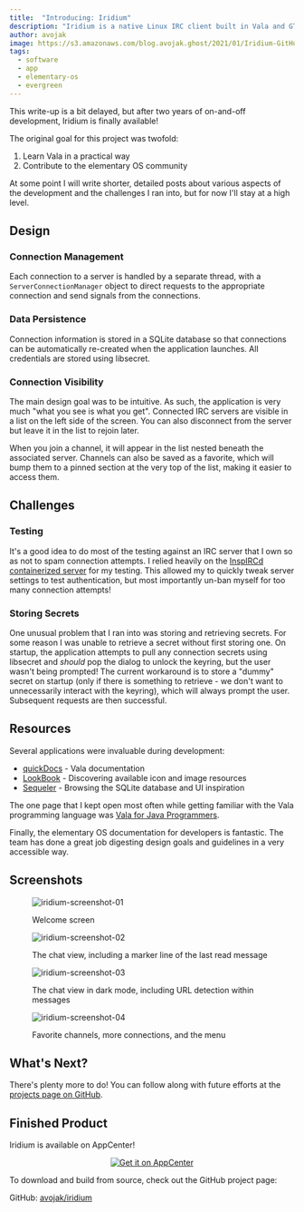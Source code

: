 ```yaml
---
title:  "Introducing: Iridium"
description: "Iridium is a native Linux IRC client built in Vala and GTK, and designed for elementary OS"
author: avojak
image: https://s3.amazonaws.com/blog.avojak.ghost/2021/01/Iridium-GitHub-Repo-Card.png
tags:
  - software
  - app
  - elementary-os
  - evergreen
---
```


This write-up is a bit delayed, but after two years of on-and-off development, Iridium is finally available!

The original goal for this project was twofold: 

1. Learn Vala in a practical way
2. Contribute to the elementary OS community

At some point I will write shorter, detailed posts about various aspects of the development and the challenges I ran into, but for now I'll stay at a high level.

## Design

### Connection Management

Each connection to a server is handled by a separate thread, with a `ServerConnectionManager` object to direct requests to the appropriate connection and send signals from the connections.

### Data Persistence

Connection information is stored in a SQLite database so that connections can be automatically re-created when the application launches. All credentials are stored using libsecret.

### Connection Visibility

The main design goal was to be intuitive. As such, the application is very much "what you see is what you get". Connected IRC servers are visible in a list on the left side of the screen. You can also disconnect from the server but leave it in the list to rejoin later.

When you join a channel, it will appear in the list nested beneath the associated server. Channels can also be saved as a favorite, which will bump them to a pinned section at the very top of the list, making it easier to access them.

## Challenges

### Testing

It's a good idea to do most of the testing against an IRC server that I own so as not to spam connection attempts. I relied heavily on the [InspIRCd containerized server](https://hub.docker.com/r/inspircd/inspircd-docker/) for my testing. This allowed my to quickly tweak server settings to test authentication, but most importantly un-ban myself for too many connection attempts!

### Storing Secrets

One unusual problem that I ran into was storing and retrieving secrets. For some reason I was unable to retrieve a secret without first storing one. On startup, the application attempts to pull any connection secrets using libsecret and *should* pop the dialog to unlock the keyring, but the user wasn't being prompted! The current workaround is to store a "dummy" secret on startup (only if there is something to retrieve - we don't want to unnecessarily interact with the keyring), which will always prompt the user. Subsequent requests are then successful.

## Resources

Several applications were invaluable during development:

- [quickDocs](https://appcenter.elementary.io/com.github.mdh34.quickdocs/) - Vala documentation
- [LookBook](https://appcenter.elementary.io/com.github.danrabbit.lookbook/) - Discovering available icon and image resources
- [Sequeler](https://appcenter.elementary.io/com.github.alecaddd.sequeler/) - Browsing the SQLite database and UI inspiration

The one page that I kept open most often while getting familiar with the Vala programming language was [Vala for Java Programmers](https://wiki.gnome.org/Projects/Vala/ValaForJavaProgrammers).

Finally, the elementary OS documentation for developers is fantastic. The team has done a great job digesting design goals and guidelines in a very accessible way.

## Screenshots

<figure class="constrained" markdown="1">

![iridium-screenshot-01](https://s3.amazonaws.com/blog.avojak.ghost/2021/01/iridium-screenshot-01.png)
<figcaption>Welcome screen</figcaption>

</figure>
<figure class="constrained" markdown="1">

![iridium-screenshot-02](https://s3.amazonaws.com/blog.avojak.ghost/2021/01/iridium-screenshot-02.png)
<figcaption>The chat view, including a marker line of the last read message</figcaption>

</figure>
<figure class="constrained" markdown="1">

![iridium-screenshot-03](https://s3.amazonaws.com/blog.avojak.ghost/2021/01/iridium-screenshot-03.png)
<figcaption>The chat view in dark mode, including URL detection within messages</figcaption>

</figure>
<figure class="constrained" markdown="1">

![iridium-screenshot-04](https://s3.amazonaws.com/blog.avojak.ghost/2021/01/iridium-screenshot-04.png)
<figcaption>Favorite channels, more connections, and the menu</figcaption>

</figure>

## What's Next?

There's plenty more to do! You can follow along with future efforts at the [projects page on GitHub](https://github.com/avojak/iridium/projects).

## Finished Product

Iridium is available on AppCenter!

<p align="center">
  <a href="https://appcenter.elementary.io/com.github.avojak.iridium"><img src="https://appcenter.elementary.io/badge.svg" alt="Get it on AppCenter" /></a>
</p>

To download and build from source, check out the GitHub project page:

GitHub: [avojak/iridium](https://github.com/avojak/iridium)